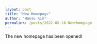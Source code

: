 ```yaml
---
layout: post
title: "New Homepage"
author: "Hansu Kim"
permalink: /posts/2022-08-16-NewHomepage
---
```


The new homepage has been opened!   
